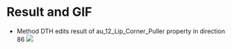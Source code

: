 # Result  and GIF
- Method DTH edits result of au_12_Lip_Corner_Puller property in direction 86
![](".\gif\au_12_Lip_Corner_Puller_86_DTH.gif")
